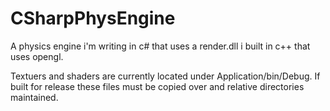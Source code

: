 # CSharpPhysEngine
A physics engine i'm writing in c# that uses a render.dll i built in c++ that uses opengl.

Textuers and shaders are currently located under Application/bin/Debug. If built for release these files must be copied over and relative directories maintained.
